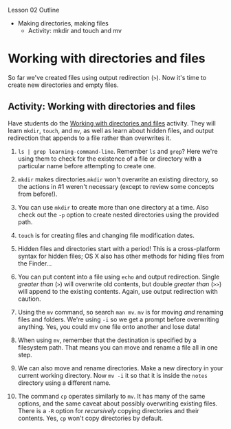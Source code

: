 Lesson 02 Outline

- Making directories, making files
    - Activity: mkdir and touch and mv

# Working with directories and files

So far we've created files using output redirection (`>`). Now it's time to create new directories and empty files.

## Activity: Working with directories and files

Have students do the [Working with directories and files](../activities/files-directories-crud.md) activity. They will learn `mkdir`, `touch`, and `mv`, as well as learn about hidden files, and output redirection that appends to a file rather than overwrites it.

1. `ls | grep learning-command-line`. Remember `ls` and `grep`? Here we're using them to check for the existence of a file or directory with a particular name before attempting to create one.

2. `mkdir` makes directories.`mkdir` won't overwrite an existing directory, so the actions in #1 weren't necessary (except to review some concepts from before!).

3. You can use `mkdir` to create more than one directory at a time. Also check out the `-p` option to create nested directories using the provided path.

4. `touch` is for creating files and changing file modification dates.

5. Hidden files and directories start with a period! This is a cross-platform syntax for hidden files; OS X also has other methods for hiding files from the Finder...

6. You can put content into a file using `echo` and output redirection. Single *greater than* (`>`) will overwrite old contents, but double *greater than* (`>>`) will append to the existing contents. Again, use output redirection with caution.

7. Using the `mv` command, so search `man mv`. `mv` is for moving *and* renaming files and folders. We're using `-i` so we get a prompt before overwriting anything. Yes, you could mv one file onto another and lose data!

8. When using `mv`, remember that the destination is specified by a filesystem path. That means you can move and rename a file all in one step.

9. We can also move and rename directories. Make a new directory in your current working directory. Now `mv -i` it so that it is inside the `notes` directory using a different name.

10. The command `cp` operates similarly to `mv`. It has many of the same options, and the same caveat about possibly overwriting existing files. There is a `-R` option for *recursively* copying directories and their contents. Yes, `cp` won't copy directories by default.

